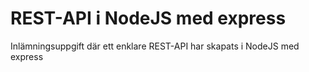 # REST-API i NodeJS med express
Inlämningsuppgift där ett enklare REST-API har skapats i NodeJS med express

